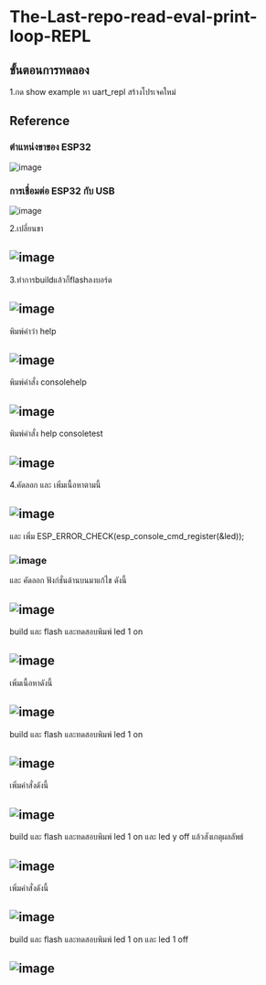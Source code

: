# The-Last-repo-read-eval-print-loop-REPL
## ขั้นตอนการทดลอง
1.กด show example หา uart_repl สร้างโปรเจคใหม่






## Reference
### ตำแหน่งขาของ ESP32

![image](https://github.com/user-attachments/assets/7c29cbd2-c7ec-4a8d-9129-355cf9fa44bc)

### การเชื่อมต่อ ESP32 กับ USB

![image](https://github.com/user-attachments/assets/7f11041f-d8dc-493f-b609-fb6c0fa71b7a)



2.เปลี่ยนขา 
## ![image](https://github.com/user-attachments/assets/f693048a-39d2-41e3-a4de-59392f29ebcb)

3.ทำการbuildแล้วก็flashลงบอร์ด
## ![image](https://github.com/user-attachments/assets/8a679d30-29cf-46bb-bebb-e1f3d0a950f9)
พิมพ์คำว่า help
## ![image](https://github.com/user-attachments/assets/41328c63-e07f-49ce-93c1-a827319486e4)
พิมพ์คำสั่ง consolehelp
## ![image](https://github.com/user-attachments/assets/1eda2c87-18dd-40c6-96de-affc124695ba)
พิมพ์คำสั่ง help consoletest
## ![image](https://github.com/user-attachments/assets/9faad475-0aef-47f7-8ad7-284534a6cfe6)
4.คัดลอก และ เพิ่มเนื้อหาตามนี้
## ![image](https://github.com/user-attachments/assets/da113bd8-2dd7-42d0-ac0f-b1a66cf52097)
และ เพิ่ม ESP_ERROR_CHECK(esp_console_cmd_register(&led));
### ![image](https://github.com/user-attachments/assets/c8a7e39f-4fcd-4f81-8706-4aed08efb83f)
และ คัดลอก ฟังก์ชั่นด้านบนมาแก้ไข ดังนี้
## ![image](https://github.com/user-attachments/assets/78b22f8a-5b6a-4336-a667-4405f293d3a4)
build และ flash และทดสอบพิมพ์ led 1 on
## ![image](https://github.com/user-attachments/assets/43c0a605-7925-4bdd-aeeb-9f6c015a05b5)
เพิ่มเนื้อหาดังนี้
## ![image](https://github.com/user-attachments/assets/87e33054-6849-4091-83b4-4de78e2067be)
build และ flash และทดสอบพิมพ์ led 1 on
## ![image](https://github.com/user-attachments/assets/7305f0a4-1861-48ce-a9a5-45c41e5fcb4b)
เพิ่มคำสั่งดังนี้
## ![image](https://github.com/user-attachments/assets/077e6979-2fa8-4f08-be54-3ce96d31ebb0)
build และ flash และทดสอบพิมพ์ led 1 on และ led y off แล้วสังเกตุผลลัพธ์
## ![image](https://github.com/user-attachments/assets/30fd51a1-e450-4421-b8d9-c282547d17ab)
เพิ่มคำสั่งดังนี้
## ![image](https://github.com/user-attachments/assets/17973c82-5537-4d23-986c-802ec6f5feec)
build และ flash และทดสอบพิมพ์ led 1 on และ led 1 off
## ![image](https://github.com/user-attachments/assets/f3de87ce-1a0d-4d7d-ad21-8168434a09e4)







